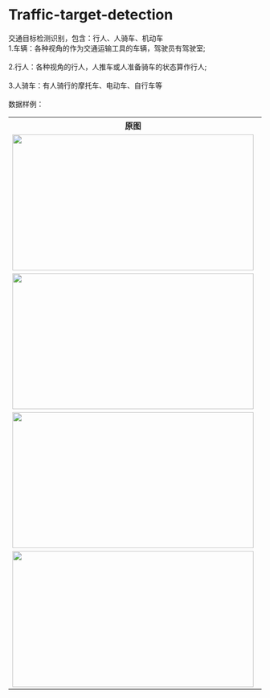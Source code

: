 # Traffic-target-detection
交通目标检测识别，包含：行人、人骑车、机动车
<br>1.车辆：各种视角的作为交通运输工具的车辆，驾驶员有驾驶室;<br>
<br>2.行人：各种视角的行人，人推车或人准备骑车的状态算作行人;<br>
<br>3.人骑车：有人骑行的摩托车、电动车、自行车等<br>
<br>数据样例：<br>
<table>
  <tr>
    <th>原图</th>
    <th>标注样例</th>
  </tr>
  <tr>
    <td> <img src="https://github.com/cmhu/test/blob/master/dddd/103.jpg" width="480" height="270" /> </td>
    <td> <img src="https://github.com/cmhu/test/blob/master/dddd/103.jpg" width="480" height="270" /> </td>
  </tr>
  <tr>
    <td> <img src="https://github.com/cmhu/test/blob/master/dddd/1110.jpg" width="480" height="270" /> </td>
    <td> <img src="https://github.com/cmhu/test/blob/master/dddd/1110.jpg" width="480" height="270" /> </td>
  </tr>
  <tr>
    <td> <img src="https://github.com/cmhu/test/blob/master/dddd/6868.jpg" width="480" height="270" /> </td>
    <td> <img src="https://github.com/cmhu/test/blob/master/dddd/6868.jpg" width="480" height="270" /> </td>
  </tr>     
    <tr>
    <td> <img src="https://github.com/cmhu/test/blob/master/dddd/7308.jpg" width="480" height="270" /> </td>
    <td> <img src="https://github.com/cmhu/test/blob/master/dddd/7308.jpg" width="480" height="270" /> </td>
  </tr>  
</table>

    
      
      
